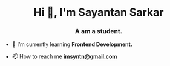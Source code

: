 <h1 align="center">Hi 👋, I'm Sayantan Sarkar</h1>
<h3 align="center">A am a student.</h3>

- 🌱 I’m currently learning **Frontend Development.**

- 📫 How to reach me **imsyntn@gmail.com**


<!--
**imSyntn/imSyntn** is a ✨ _special_ ✨ repository because its `README.md` (this file) appears on your GitHub profile.

Here are some ideas to get you started:

- 🔭 I’m currently working on ...
- 🌱 I’m currently learning ...
- 👯 I’m looking to collaborate on ...
- 🤔 I’m looking for help with ...
- 💬 Ask me about ...
- 📫 How to reach me: ...
- 😄 Pronouns: ...
- ⚡ Fun fact: ...
-->
